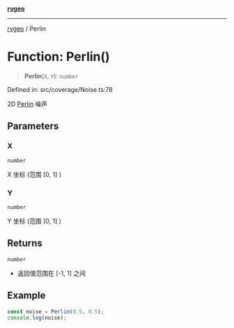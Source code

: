[**rvgeo**](../README.md)

***

[rvgeo](../globals.md) / Perlin

# Function: Perlin()

> **Perlin**(`X`, `Y`): `number`

Defined in: src/coverage/Noise.ts:78

2D [Perlin](https://en.wikipedia.org/wiki/Perlin_noise) 噪声

## Parameters

### X

`number`

X 坐标 (范围 [0, 1] )

### Y

`number`

Y 坐标 (范围 [0, 1] )

## Returns

`number`

- 返回值范围在 [-1, 1] 之间

## Example

```ts
const noise = Perlin(0.5, 0.5);
console.log(noise);
```
